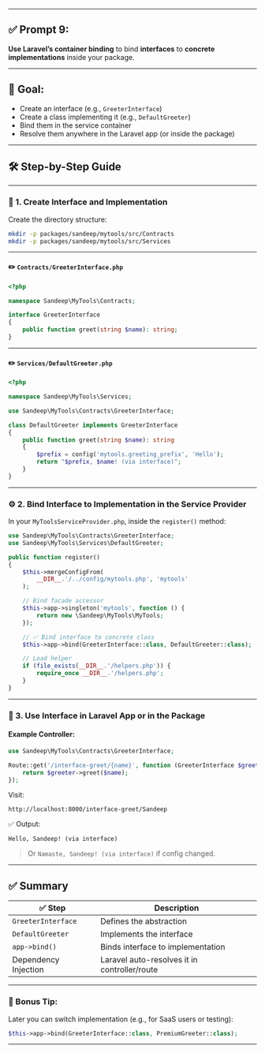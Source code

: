 
---

## ✅ Prompt 9:

**Use Laravel’s container binding** to bind **interfaces** to **concrete implementations** inside your package.

---

## 🎯 Goal:

* Create an interface (e.g., `GreeterInterface`)
* Create a class implementing it (e.g., `DefaultGreeter`)
* Bind them in the service container
* Resolve them anywhere in the Laravel app (or inside the package)

---

## 🛠️ Step-by-Step Guide

---

### 📁 1. Create Interface and Implementation

Create the directory structure:

```bash
mkdir -p packages/sandeep/mytools/src/Contracts
mkdir -p packages/sandeep/mytools/src/Services
```

---

#### ✏️ `Contracts/GreeterInterface.php`

```php
<?php

namespace Sandeep\MyTools\Contracts;

interface GreeterInterface
{
    public function greet(string $name): string;
}
```

---

#### ✏️ `Services/DefaultGreeter.php`

```php
<?php

namespace Sandeep\MyTools\Services;

use Sandeep\MyTools\Contracts\GreeterInterface;

class DefaultGreeter implements GreeterInterface
{
    public function greet(string $name): string
    {
        $prefix = config('mytools.greeting_prefix', 'Hello');
        return "$prefix, $name! (via interface)";
    }
}
```

---

### ⚙️ 2. Bind Interface to Implementation in the Service Provider

In your `MyToolsServiceProvider.php`, inside the `register()` method:

```php
use Sandeep\MyTools\Contracts\GreeterInterface;
use Sandeep\MyTools\Services\DefaultGreeter;

public function register()
{
    $this->mergeConfigFrom(
        __DIR__.'/../config/mytools.php', 'mytools'
    );

    // Bind facade accessor
    $this->app->singleton('mytools', function () {
        return new \Sandeep\MyTools\MyTools;
    });

    // ✅ Bind interface to concrete class
    $this->app->bind(GreeterInterface::class, DefaultGreeter::class);

    // Load helper
    if (file_exists(__DIR__.'/helpers.php')) {
        require_once __DIR__.'/helpers.php';
    }
}
```

---

### 🧪 3. Use Interface in Laravel App or in the Package

#### Example Controller:

```php
use Sandeep\MyTools\Contracts\GreeterInterface;

Route::get('/interface-greet/{name}', function (GreeterInterface $greeter, $name) {
    return $greeter->greet($name);
});
```

Visit:

```
http://localhost:8000/interface-greet/Sandeep
```

✅ Output:

```
Hello, Sandeep! (via interface)
```

> Or `Namaste, Sandeep! (via interface)` if config changed.

---

## ✅ Summary

| ✅ Step               | Description                                  |
| -------------------- | -------------------------------------------- |
| `GreeterInterface`   | Defines the abstraction                      |
| `DefaultGreeter`     | Implements the interface                     |
| `app->bind()`        | Binds interface to implementation            |
| Dependency Injection | Laravel auto-resolves it in controller/route |

---

### 🧠 Bonus Tip:

Later you can switch implementation (e.g., for SaaS users or testing):

```php
$this->app->bind(GreeterInterface::class, PremiumGreeter::class);
```

---
